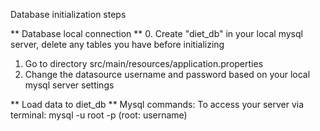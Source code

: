 Database initialization steps

** Database local connection **
0. Create "diet_db" in your local mysql server, delete any tables you have before initializing
1. Go to directory src/main/resources/application.properties 
2. Change the datasource username and password based on your local mysql server settings

** Load data to diet_db **
Mysql commands:
To access your server via terminal: mysql -u root -p    (root: username) 

